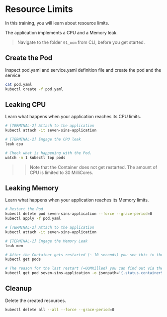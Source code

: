# Resource Limits

In this training, you will learn about resource limits.

The application implements a CPU and a Memory leak.

> Navigate to the folder `01_oom` from CLI, before you get started.

## Create the Pod

Inspect pod.yaml and service.yaml definition file and create the pod and the service

```bash
cat pod.yaml
kubectl create -f pod.yaml
```

## Leaking CPU

Learn what happens when your application reaches its CPU limits.

```bash
# [TERMINAL-2] Attach to the application
kubectl attach -it seven-sins-application

# [TERMINAL-2] Engage the CPU leak
leak cpu

# Check what is happening with the Pod.
watch -n 1 kubectl top pods
```

> > Note that the Container does not get restarted. The amount of CPU is limited to 30 MilliCores.

## Leaking Memory

Learn what happens when your application reaches its Memory limits.

```bash
# Restart the Pod
kubectl delete pod seven-sins-application --force --grace-period=0
kubectl apply -f pod.yaml

# [TERMINAL-2] Attach to the application
kubectl attach -it seven-sins-application

# [TERMINAL-2] Engage the Memory Leak
leak mem

# After the Container gets restarted (~ 10 seconds) you see this in the RESTARTS column of
kubectl get pods

# The reason for the last restart (=OOMKilled) you can find out via the following command
kubectl get pod seven-sins-application -o jsonpath='{.status.containerStatuses[0].lastState}' | jq
```

## Cleanup

Delete the created resources.

```bash
kubectl delete all --all --force --grace-period=0
```
